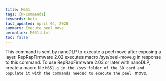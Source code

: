 ```yaml
---
title: M651
tags: [M-Commands] 
keywords: beta 
last_updated: April 04, 2020 
summary: Execute peel move 
permalink: M651.html
toc: false 
---
```



This command is sent by nanoDLP to execute a peel move after exposing a layer. RepRapFirmware 2.02 executes macro /sys/peel-move.g in response to this command. To use RepRapFirmware 2.03 or later with nanoDLP, create a macro file ` M651.g in the /sys folder of the SD card and populate it with the commands needed to execute the peel  ` move.

